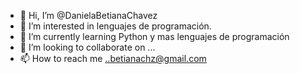 - 👋 Hi, I’m @DanielaBetianaChavez
- 👀 I’m interested in lenguajes de programación.
- 🌱 I’m currently learning Python y mas lenguajes de programación
- 💞️ I’m looking to collaborate on ...
- 📫 How to reach me ..betianachz@gmail.com

<!---
DanielaBetianaChavez/DanielaBetianaChavez is a ✨ special ✨ repository because its `README.md` (this file) appears on your GitHub profile.
You can click the Preview link to take a look at your changes.
--->
